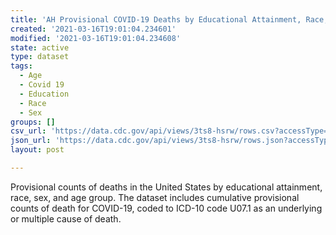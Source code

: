 ```yaml
---
title: 'AH Provisional COVID-19 Deaths by Educational Attainment, Race, Sex, and Age'
created: '2021-03-16T19:01:04.234601'
modified: '2021-03-16T19:01:04.234608'
state: active
type: dataset
tags:
  - Age
  - Covid 19
  - Education
  - Race
  - Sex
groups: []
csv_url: 'https://data.cdc.gov/api/views/3ts8-hsrw/rows.csv?accessType=DOWNLOAD'
json_url: 'https://data.cdc.gov/api/views/3ts8-hsrw/rows.json?accessType=DOWNLOAD'
layout: post

---
```

Provisional counts of deaths in the United States by educational attainment, race, sex, and age group. The dataset includes cumulative provisional counts of death for COVID-19, coded to ICD-10 code U07.1 as an underlying or multiple cause of death.
